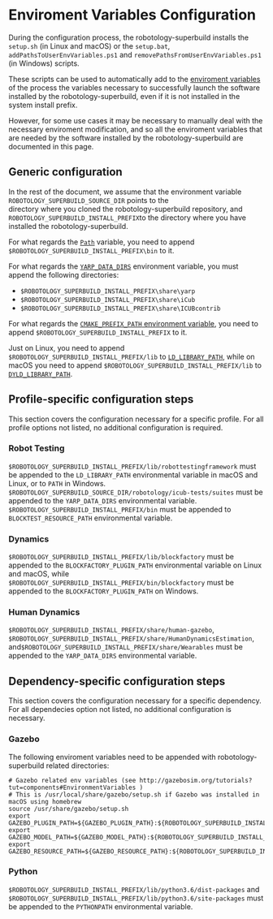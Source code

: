 # Enviroment Variables Configuration

During the configuration process, the robotology-superbuild installs the `setup.sh` (in Linux and macOS) or the `setup.bat`, `addPathsToUserEnvVariables.ps1` and `removePathsFromUserEnvVariables.ps1` (in Windows) scripts.

These scripts can be used to automatically add to the [enviroment variables](https://en.wikipedia.org/wiki/Environment_variable)
of the process the variables necessary to successfully launch the software installed by the robotology-superbuild, even if it is not installed in the system install prefix.

However, for some use cases it may be necessary to manually deal with the necessary enviroment modification, and so all the enviroment variables
that are needed by the software installed by the robotology-superbuild are documented in this page. 

## Generic configuration 

In the rest of the document, we assume that the environment variable `ROBOTOLOGY_SUPERBUILD_SOURCE_DIR` points to the  
directory where you cloned the robotology-superbuild repository, and `ROBOTOLOGY_SUPERBUILD_INSTALL_PREFIX`to the directory
where you have installed the robotology-superbuild.

For what regards the [`Path`](https://en.wikipedia.org/wiki/PATH_(variable)) variable, you need 
to append `$ROBOTOLOGY_SUPERBUILD_INSTALL_PREFIX\bin` to it.

For what regards the [`YARP_DATA_DIRS`](http://www.yarp.it/yarp_data_dirs.html) environment variable, you must append the following directories:

* `$ROBOTOLOGY_SUPERBUILD_INSTALL_PREFIX\share\yarp`
* `$ROBOTOLOGY_SUPERBUILD_INSTALL_PREFIX\share\iCub`
* `$ROBOTOLOGY_SUPERBUILD_INSTALL_PREFIX\share\ICUBcontrib`

For what regards the [`CMAKE_PREFIX_PATH` environment variable](https://cmake.org/cmake/help/latest/variable/CMAKE_PREFIX_PATH.html), you need to append `$ROBOTOLOGY_SUPERBUILD_INSTALL_PREFIX` to it.

Just on Linux, you need to append `$ROBOTOLOGY_SUPERBUILD_INSTALL_PREFIX/lib` to  [`LD_LIBRARY_PATH`](http://tldp.org/HOWTO/Program-Library-HOWTO/shared-libraries.html),
while on macOS you need to append `$ROBOTOLOGY_SUPERBUILD_INSTALL_PREFIX/lib` to [`DYLD_LIBRARY_PATH`](https://developer.apple.com/library/archive/documentation/DeveloperTools/Conceptual/DynamicLibraries/100-Articles/UsingDynamicLibraries.html).

## Profile-specific configuration steps 

This section covers the configuration necessary for a specific profile. 
For all profile options not listed, no additional configuration is required.

### Robot Testing
`$ROBOTOLOGY_SUPERBUILD_INSTALL_PREFIX/lib/robottestingframework` must be appended to the `LD_LIBRARY_PATH` environmental variable in macOS and Linux, or to `PATH` in Windows.
`$ROBOTOLOGY_SUPERBUILD_SOURCE_DIR/robotology/icub-tests/suites` must be appended to the `YARP_DATA_DIRS` environmental variable.
`$ROBOTOLOGY_SUPERBUILD_INSTALL_PREFIX/bin` must be appended to `BLOCKTEST_RESOURCE_PATH` environmental variable.

### Dynamics
`$ROBOTOLOGY_SUPERBUILD_INSTALL_PREFIX/lib/blockfactory` must be appended to the `BLOCKFACTORY_PLUGIN_PATH` environmental variable on Linux and macOS, while 
`$ROBOTOLOGY_SUPERBUILD_INSTALL_PREFIX/bin/blockfactory` must be appended to the `BLOCKFACTORY_PLUGIN_PATH` on Windows.


### Human Dynamics
`$ROBOTOLOGY_SUPERBUILD_INSTALL_PREFIX/share/human-gazebo`, 
`$ROBOTOLOGY_SUPERBUILD_INSTALL_PREFIX/share/HumanDynamicsEstimation`,
and`$ROBOTOLOGY_SUPERBUILD_INSTALL_PREFIX/share/Wearables` must be appended to the `YARP_DATA_DIRS` environmental variable.

## Dependency-specific configuration steps 

This section covers the configuration necessary for a specific dependency. 
For all dependecies option not listed, no additional configuration is necessary.

### Gazebo
The following enviroment variables need to be appended with robotology-superbuild related directories:
~~~
# Gazebo related env variables (see http://gazebosim.org/tutorials?tut=components#EnvironmentVariables )
# This is /usr/local/share/gazebo/setup.sh if Gazebo was installed in macOS using homebrew
source /usr/share/gazebo/setup.sh
export GAZEBO_PLUGIN_PATH=${GAZEBO_PLUGIN_PATH}:${ROBOTOLOGY_SUPERBUILD_INSTALL_PREFIX}/lib
export GAZEBO_MODEL_PATH=${GAZEBO_MODEL_PATH}:${ROBOTOLOGY_SUPERBUILD_INSTALL_PREFIX}/share/gazebo/models:${ROBOTOLOGY_SUPERBUILD_INSTALL_PREFIX}/share/iCub/robots:${ROBOTOLOGY_SUPERBUILD_INSTALL_PREFIX}/share
export GAZEBO_RESOURCE_PATH=${GAZEBO_RESOURCE_PATH}:${ROBOTOLOGY_SUPERBUILD_INSTALL_PREFIX}/share/gazebo/worlds
~~~

### Python
`$ROBOTOLOGY_SUPERBUILD_INSTALL_PREFIX/lib/python3.6/dist-packages` and `$ROBOTOLOGY_SUPERBUILD_INSTALL_PREFIX/lib/python3.6/site-packages` must be appended to the `PYTHONPATH` environmental variable. 
